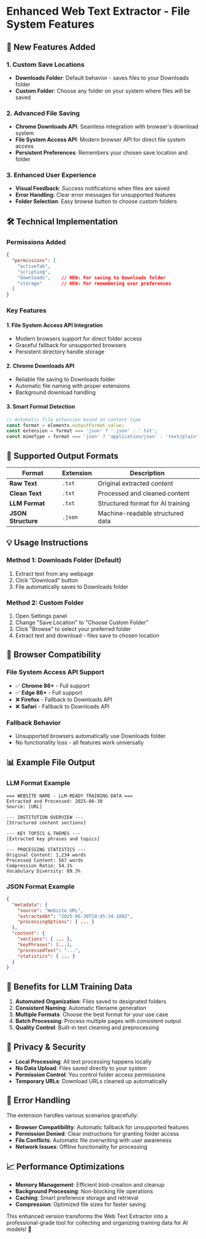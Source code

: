 # Enhanced Web Text Extractor - File System Features

## 🚀 New Features Added

### 1. **Custom Save Locations**
- **Downloads Folder**: Default behavior - saves files to your Downloads folder
- **Custom Folder**: Choose any folder on your system where files will be saved

### 2. **Advanced File Saving**
- **Chrome Downloads API**: Seamless integration with browser's download system
- **File System Access API**: Modern browser API for direct file system access
- **Persistent Preferences**: Remembers your chosen save location and folder

### 3. **Enhanced User Experience**
- **Visual Feedback**: Success notifications when files are saved
- **Error Handling**: Clear error messages for unsupported features
- **Folder Selection**: Easy browse button to choose custom folders

## 🛠️ Technical Implementation

### Permissions Added
```json
{
  "permissions": [
    "activeTab",
    "scripting",
    "downloads",    // NEW: For saving to Downloads folder
    "storage"       // NEW: For remembering user preferences
  ]
}
```

### Key Features

#### 1. **File System Access API Integration**
- Modern browsers support for direct folder access
- Graceful fallback for unsupported browsers
- Persistent directory handle storage

#### 2. **Chrome Downloads API**
- Reliable file saving to Downloads folder
- Automatic file naming with proper extensions
- Background download handling

#### 3. **Smart Format Detection**
```javascript
// Automatic file extension based on content type
const format = elements.outputFormat.value;
const extension = format === 'json' ? '.json' : '.txt';
const mimeType = format === 'json' ? 'application/json' : 'text/plain';
```

## 📁 Supported Output Formats

| Format | Extension | Description |
|--------|-----------|-------------|
| **Raw Text** | `.txt` | Original extracted content |
| **Clean Text** | `.txt` | Processed and cleaned content |
| **LLM Format** | `.txt` | Structured format for AI training |
| **JSON Structure** | `.json` | Machine-readable structured data |

## 💡 Usage Instructions

### Method 1: Downloads Folder (Default)
1. Extract text from any webpage
2. Click "Download" button
3. File automatically saves to Downloads folder

### Method 2: Custom Folder
1. Open Settings panel
2. Change "Save Location" to "Choose Custom Folder"
3. Click "Browse" to select your preferred folder
4. Extract text and download - files save to chosen location

## 🔧 Browser Compatibility

### File System Access API Support
- ✅ **Chrome 86+** - Full support
- ✅ **Edge 86+** - Full support  
- ❌ **Firefox** - Fallback to Downloads API
- ❌ **Safari** - Fallback to Downloads API

### Fallback Behavior
- Unsupported browsers automatically use Downloads folder
- No functionality loss - all features work universally

## 📊 Example File Output

### LLM Format Example
```
=== WEBSITE NAME - LLM-READY TRAINING DATA ===
Extracted and Processed: 2025-06-30
Source: [URL]

--- INSTITUTION OVERVIEW ---
[Structured content sections]

--- KEY TOPICS & THEMES ---
[Extracted key phrases and topics]

--- PROCESSING STATISTICS ---
Original Content: 1,234 words
Processed Content: 567 words  
Compression Ratio: 54.1%
Vocabulary Diversity: 89.3%
```

### JSON Format Example
```json
{
  "metadata": {
    "source": "Website URL",
    "extractedAt": "2025-06-30T10:45:34.180Z",
    "processingOptions": { ... }
  },
  "content": {
    "sections": { ... },
    "keyPhrases": [...],
    "processedText": "...",
    "statistics": { ... }
  }
}
```

## 🎯 Benefits for LLM Training Data

1. **Automated Organization**: Files saved to designated folders
2. **Consistent Naming**: Automatic filename generation
3. **Multiple Formats**: Choose the best format for your use case
4. **Batch Processing**: Process multiple pages with consistent output
5. **Quality Control**: Built-in text cleaning and preprocessing

## 🔐 Privacy & Security

- **Local Processing**: All text processing happens locally
- **No Data Upload**: Files saved directly to your system
- **Permission Control**: You control folder access permissions
- **Temporary URLs**: Download URLs cleaned up automatically

## 🚨 Error Handling

The extension handles various scenarios gracefully:

- **Browser Compatibility**: Automatic fallback for unsupported features
- **Permission Denied**: Clear instructions for granting folder access
- **File Conflicts**: Automatic file overwriting with user awareness
- **Network Issues**: Offline functionality for processing

## 📈 Performance Optimizations

- **Memory Management**: Efficient blob creation and cleanup
- **Background Processing**: Non-blocking file operations
- **Caching**: Smart preference storage and retrieval
- **Compression**: Optimized file sizes for faster saving

This enhanced version transforms the Web Text Extractor into a professional-grade tool for collecting and organizing training data for AI models! 🎉 